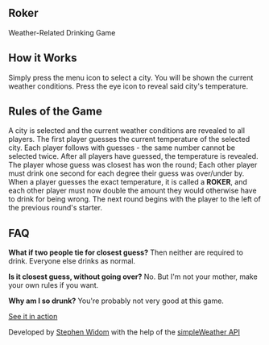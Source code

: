 ## Roker
Weather-Related Drinking Game

## How it Works
Simply press the menu icon to select a city. You will be shown the current weather conditions. Press the eye icon to reveal said city's temperature.

## Rules of the Game
A city is selected and the current weather conditions are revealed to all players. The first player guesses the current temperature of the selected city. Each player follows with guesses - the same number cannot be selected twice. After all players have guessed, the temperature is revealed. The player whose guess was closest has won the round; Each other player must drink one second for each degree their guess was over/under by. When a player guesses the exact temperature, it is called a **ROKER**, and each other player must now double the amount they would otherwise have to drink for being wrong. The next round begins with the player to the left of the previous round's starter.

## FAQ
**What if two people tie for closest guess?**
Then neither are required to drink. Everyone else drinks as normal.

**Is it closest guess, without going over?**
No. But I'm not your mother, make your own rules if you want.

**Why am I so drunk?**
You're probably not very good at this game.


[See it in action](http://roker.xyz)

Developed by [Stephen Widom](http://stephenwidom.com/) with the help of the [simpleWeather API](http://simpleweatherjs.com/)
